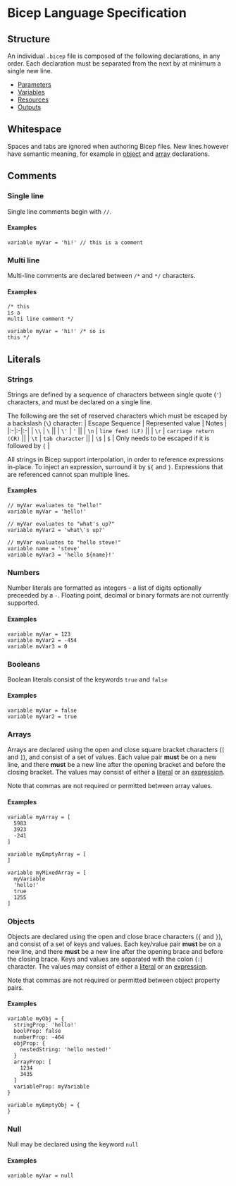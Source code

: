 # Bicep Language Specification

## Structure
An individual `.bicep` file is composed of the following declarations, in any order. Each declaration must be separated from the next by at minimum a single new line.
* [Parameters](./parameters.md)
* [Variables](./variables.md) 
* [Resources](./resources.md)
* [Outputs](./outpus.md)

## Whitespace
Spaces and tabs are ignored when authoring Bicep files. New lines however have semantic meaning, for example in [object](#objects) and [array](#arrays) declarations.

## Comments
### Single line
Single line comments begin with `//`.
#### Examples
```
variable myVar = 'hi!' // this is a comment
```

### Multi line
Multi-line comments are declared between `/*` and `*/` characters.
#### Examples
```
/* this 
is a 
multi line comment */

variable myVar = 'hi!' /* so is
this */
```

## Literals

### Strings
Strings are defined by a sequence of characters between single quote (`'`) characters, and must be declared on a single line.

The following are the set of reserved characters which must be escaped by a backslash (`\`) character:
| Escape Sequence | Represented value | Notes |
|:-|:-|:-|
| `\\` | `\` ||
| `\'` | `'` ||
| `\n` | `line feed (LF)` ||
| `\r` | `carriage return (CR)` ||
| `\t` | `tab character` ||
| `\$` | `$` | Only needs to be escaped if it is followed by `{` |

All strings in Bicep support interpolation, in order to reference expressions in-place. To inject an expression, surround it by `${` and `}`. Expressions that are referenced cannot span multiple lines.

#### Examples
```
// myVar evaluates to "hello!"
variable myVar = 'hello!'

// myVar evaluates to "what's up?"
variable myVar2 = 'what\'s up?'

// myVar evaluates to "hello steve!"
variable name = 'steve'
variable myVar3 = 'hello ${name}!'
```

### Numbers
Number literals are formatted as integers - a list of digits optionally preceeded by a `-`. Floating point, decimal or binary formats are not currently supported.

#### Examples
```
variable myVar = 123
variable myVar2 = -454
variable mvVar3 = 0
```

### Booleans
Boolean literals consist of the keywords `true` and `false`

#### Examples
```
variable myVar = false
variable myVar2 = true
```

### Arrays
Arrays are declared using the open and close square bracket characters (`[` and `]`), and consist of a set of values. Each value pair **must** be on a new line, and there **must** be a new line after the opening bracket and before the closing bracket. The values may consist of either a [literal](#literals) or an [expression](./expressions.md).

Note that commas are not required or permitted between array values.

#### Examples
```
variable myArray = [
  5983
  3923
  -241
]

variable myEmptyArray = [
]

variable myMixedArray = [
  myVariable
  'hello!'
  true
  1255
]
```

### Objects
Objects are declared using the open and close brace characters (`{` and `}`), and consist of a set of keys and values. Each key/value pair **must** be on a new line, and there **must** be a new line after the opening brace and before the closing brace. Keys and values are separated with the colon (`:`) character. The values may consist of either a [literal](#literals) or an [expression](./expressions.md).

Note that commas are not required or permitted between object property pairs.

#### Examples
```
variable myObj = {
  stringProp: 'hello!'
  boolProp: false
  numberProp: -464
  objProp: {
    nestedString: 'hello nested!'
  }
  arrayProp: [
    1234
    3435
  ]
  variableProp: myVariable
}

variable myEmptyObj = {
}
```

### Null
Null may be declared using the keyword `null`

#### Examples
```
variable myVar = null
```
